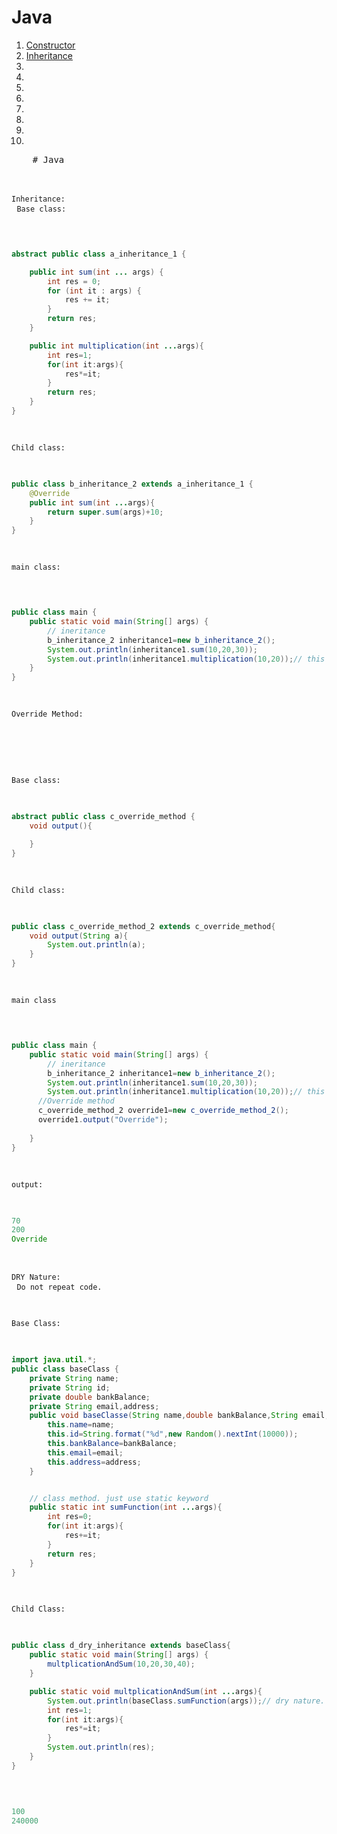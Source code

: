 <h1>Java</h1>
<ol>
    <li><a href="#constructor">Constructor</a></li>
    <li><a href="#inheritance">Inheritance</a></li>
    <li><a href=""></a></li>
    <li><a href=""></a></li>
    <li><a href=""></a></li>
    <li><a href=""></a></li>
    <li><a href=""></a></li>
    <li><a href=""></a></li>
    <li><a href=""></a></li>
    <li><a href=""></a></li>
</ol>


<div id="inheritance">
    <pre>
    # Java
<!-- # <a href="https://arannamoy-mondal.github.io/Java/">https://arannamoy-mondal.github.io/Java/</a> -->

`Inheritance:`
<br>
`Base class:`

```java

abstract public class a_inheritance_1 {

    public int sum(int ... args) {
        int res = 0;
        for (int it : args) {
            res += it;
        }
        return res;
    }

    public int multiplication(int ...args){
        int res=1;
        for(int it:args){
            res*=it;
        }
        return res;
    }
}

```

`Child class:`

```java
public class b_inheritance_2 extends a_inheritance_1 {
    @Override
    public int sum(int ...args){
        return super.sum(args)+10;
    }
}

```

`main class:`

```java

public class main {
    public static void main(String[] args) {
        // ineritance
        b_inheritance_2 inheritance1=new b_inheritance_2();
        System.out.println(inheritance1.sum(10,20,30));
        System.out.println(inheritance1.multiplication(10,20));// this multi function does not call in child class
    }
}

```


`Override Method:`

<br>

`Base class:`

```java
abstract public class c_override_method {
    void output(){

    }
}
```
`Child class:`

```java
public class c_override_method_2 extends c_override_method{
    void output(String a){
        System.out.println(a);
    }
} 
```

`main class`

```java

public class main {
    public static void main(String[] args) {
        // ineritance
        b_inheritance_2 inheritance1=new b_inheritance_2();
        System.out.println(inheritance1.sum(10,20,30));
        System.out.println(inheritance1.multiplication(10,20));// this multi function does not declare in child class
      //Override method 
      c_override_method_2 override1=new c_override_method_2(); 
      override1.output("Override");
      
    }
}

```

`output:`

```java
70
200
Override
```

`DRY Nature:`
<br>
`Do not repeat code.`

`Base Class:`

```java
import java.util.*;
public class baseClass {
    private String name;
    private String id;
    private double bankBalance;
    private String email,address;
    public void baseClasse(String name,double bankBalance,String email,String address){
        this.name=name;
        this.id=String.format("%d",new Random().nextInt(10000));
        this.bankBalance=bankBalance;
        this.email=email;
        this.address=address;
    }


    // class method. just use static keyword
    public static int sumFunction(int ...args){
        int res=0;
        for(int it:args){
            res+=it;
        }
        return res;
    }
}
```

`Child Class:`

```java
public class d_dry_inheritance extends baseClass{
    public static void main(String[] args) {
        multplicationAndSum(10,20,30,40);
    }

    public static void multplicationAndSum(int ...args){
        System.out.println(baseClass.sumFunction(args));// dry nature. sumFunction is inherited from baseClass
        int res=1;
        for(int it:args){
            res*=it;
        }
        System.out.println(res);
    }
}

```

```java

100
240000

```

</pre>
</div>